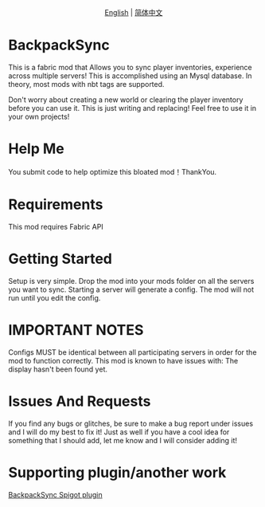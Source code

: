 <p align="center">
    <a href="readme.md">English</a> |
    <a href="readmezh.md">简体中文</a> 
</p>

# BackpackSync
This is a fabric mod that Allows you to sync player inventories, experience across multiple servers! This is accomplished using an Mysql database. In theory, most mods with nbt tags are supported.

Don't worry about creating a new world or clearing the player inventory before you can use it. This is just writing and replacing!
Feel free to use it in your own projects!

# Help Me
You submit code to help optimize this bloated mod！ThankYou.

# Requirements
This mod requires Fabric API

# Getting Started
Setup is very simple. Drop the mod into your mods folder on all the servers you want to sync. Starting a server will generate a config. The mod will not run until you edit the config.

# IMPORTANT NOTES
Configs MUST be identical between all participating servers in order for the mod to function correctly.
This mod is known to have issues with: The display hasn't been found yet.
# Issues And Requests
If you find any bugs or glitches, be sure to make a bug report under issues and I will do my best to fix it! Just as well if you have a cool idea for something that I should add, let me know and I will consider adding it!

# Supporting plugin/another work
<a href="https://github.com/SkyIce0229/BackpackSyncForSpigot">BackpackSync Spigot plugin</a> 